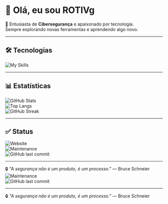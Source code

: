 # 👋 Olá, eu sou ROTIVg  

🔐 Entusiasta de **Cibersegurança** e apaixonado por tecnologia.  
Sempre explorando novas ferramentas e aprendendo algo novo.  

---

## 🛠️ Tecnologias  

![My Skills](https://skillicons.dev/icons?i=python,linux,bash,git,github,html,css,js,mysql,docker)

---

## 📊 Estatísticas  

![GitHub Stats](https://github-readme-stats.vercel.app/api?username=ROTIVg&show_icons=true&theme=dark)  
![Top Langs](https://github-readme-stats.vercel.app/api/top-langs/?username=ROTIVg&layout=compact&theme=dark)  
![GitHub Streak](https://github-readme-streak-stats.herokuapp.com/?user=ROTIVg&theme=dark)

---

## ✅ Status  

![Website](https://img.shields.io/website?url=https://rotivg.dev&style=flat-square&color=dark)  
![Maintenance](https://img.shields.io/maintenance/yes/2025?style=flat-square&color=dark)  
![GitHub last commit](https://img.shields.io/github/last-commit/ROTIVg/ROTIVg?style=flat-square&color=dark)

---

🔒 *"A segurança não é um produto, é um processo."* — Bruce Schneier![Maintenance](https://img.shields.io/maintenance/yes/2025?style=flat-square)  
![GitHub last commit](https://img.shields.io/github/last-commit/ROTIVg/ROTIVg?style=flat-square)  

---

🔒 *"A segurança não é um produto, é um processo."* — Bruce Schneier
